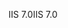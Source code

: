 <span data-ttu-id="4a4d1-101">IIS 7.0</span><span class="sxs-lookup"><span data-stu-id="4a4d1-101">IIS 7.0</span></span>